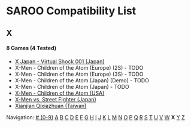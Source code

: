 # SAROO Compatibility List

## X

#### 8 Games (4 Tested)

- [X Japan - Virtual Shock 001 (Japan)](../../Regions/Japan/GS-9023/01/README.md)
- X-Men - Children of the Atom (Europe) (2S) - TODO
- X-Men - Children of the Atom (Europe) (3S) - TODO
- X-Men - Children of the Atom (Japan) (Demo) - TODO
- X-Men - Children of the Atom (Japan) - TODO
- [X-Men - Children of the Atom (USA)](../../Regions/USA/T-8108H/01/README.md)
- [X-Men vs. Street Fighter (Japan)](../../Regions/Japan/T-1226G/01/README.md)
- [Xianjian Qixiazhuan (Taiwan)](../../Regions/Taiwan/T-37401H/01/README.md)

Navigation:
[# (0-9)](./09.md) [A](./A.md) [B](./B.md) [C](./C.md) [D](./D.md) [E](./E.md) [F](./F.md) [G](./G.md) [H](./H.md) [I](./I.md) [J](./J.md) [K](./K.md) [L](./L.md) [M](./M.md) [N](./N.md) [O](./O.md) [P](./P.md) [Q](./Q.md) [R](./R.md) [S](./S.md) [T](./T.md) [U](./U.md) [V](./V.md) [W](./W.md) **X** [Y](./Y.md) [Z](./Z.md)
